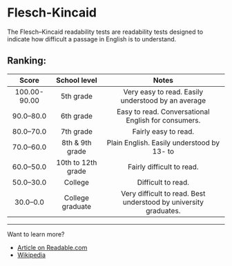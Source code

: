 # Flesch-Kincaid
The Flesch–Kincaid readability tests are readability tests designed to indicate how difficult a passage in English is to understand.

## Ranking:
| Score	| School level | Notes |
| :---: | :---: | :---: |
| 100.00-90.00 | 5th grade	| Very easy to read. Easily understood by an average | 11-year-old student.|
| 90.0–80.0	| 6th grade |	Easy to read. Conversational English for consumers.|
| 80.0–70.0	| 7th grade |	Fairly easy to read.|
| 70.0–60.0	| 8th & 9th grade |	Plain English. Easily understood by 13- to | 15-year-old students.|
| 60.0–50.0	| 10th to 12th grade |	Fairly difficult to read.|
| 50.0–30.0	| College	| Difficult to read.|
| 30.0–0.0	| College graduate	| Very difficult to read. Best understood by university graduates.|

<hr/>

Want to learn more?<br/>
- <a target="_blank" href="https://readable.com/blog/the-flesch-reading-ease-and-flesch-kincaid-grade-level/">Article on Readable.com</a>
- <a target="_blank" href="https://en.wikipedia.org/wiki/Flesch%E2%80%93Kincaid_readability_tests">Wikipedia</a>
